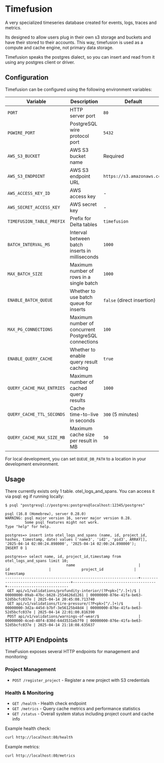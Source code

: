 # Timefusion

A very specialized timeseries database created for events, logs, traces and metrics.

Its designed to allow users plug in their own s3 storage and buckets and have their stored to their accounts.
This way, timefusion is used as a compute and cache engine, not primary data storage.

Timefusion speaks the postgres dialect, so you can insert and read from it using any postgres client or driver.

## Configuration

Timefusion can be configured using the following environment variables:

| Variable               | Description                                      | Default                     |
| ---------------------- | ------------------------------------------------ | --------------------------- |
| `PORT`                 | HTTP server port                                 | `80`                        |
| `PGWIRE_PORT`          | PostgreSQL wire protocol port                    | `5432`                      |
| `AWS_S3_BUCKET`        | AWS S3 bucket name                               | Required                    |
| `AWS_S3_ENDPOINT`      | AWS S3 endpoint URL                              | `https://s3.amazonaws.com`  |
| `AWS_ACCESS_KEY_ID`    | AWS access key                                   | -                           |
| `AWS_SECRET_ACCESS_KEY`| AWS secret key                                   | -                           |
| `TIMEFUSION_TABLE_PREFIX` | Prefix for Delta tables                       | `timefusion`                |
| `BATCH_INTERVAL_MS`    | Interval between batch inserts in milliseconds   | `1000`                      |
| `MAX_BATCH_SIZE`       | Maximum number of rows in a single batch         | `1000`                      |
| `ENABLE_BATCH_QUEUE`   | Whether to use batch queue for inserts           | `false` (direct insertion)  |
| `MAX_PG_CONNECTIONS`   | Maximum number of concurrent PostgreSQL connections | `100`                     |
| `ENABLE_QUERY_CACHE`   | Whether to enable query result caching           | `true`                      |
| `QUERY_CACHE_MAX_ENTRIES` | Maximum number of cached query results        | `1000`                      |
| `QUERY_CACHE_TTL_SECONDS` | Cache time-to-live in seconds                 | `300` (5 minutes)          |
| `QUERY_CACHE_MAX_SIZE_MB` | Maximum cache size per result in MB            | `50`                        |

For local development, you can set `QUEUE_DB_PATH` to a location in your development environment.

## Usage

There currently exists only 1 table. otel_logs_and_spans.
You can access it via psql: eg if running locally:

```
$ psql "postgresql://postgres:postgres@localhost:12345/postgres"

psql (16.8 (Homebrew), server 0.28.0)
WARNING: psql major version 16, server major version 0.28.
         Some psql features might not work.
Type "help" for help.

postgres=> insert into otel_logs_and_spans (name, id, project_id, hashes, timestamp, date) values ('name3', 'id2', 'pid3', ARRAY[], '2025-04-14 02:00:24.898000', '2025-04-14 02:00:24.898000');
INSERT 0 1

postgres=> select name, id, project_id,timestamp from otel_logs_and_spans limit 10;
                            name                             |                  id                  |              project_id              |         timestamp
-------------------------------------------------------------+--------------------------------------+--------------------------------------+----------------------------
 GET api/v1/validations/profundity-interior/(?P<pk>[^/.]+)/$ | 00000000-09ab-47bc-b628-2554626d1261 | 00000000-876e-41fa-be63-52d5bcfc037e | 2025-04-14 20:45:08.713740
 GET api/v1/validations/tire-pressure/(?P<pk>[^/.]+)/$       | 00000000-3d2a-445d-b7bf-3e56125b48d4 | 00000000-876e-41fa-be63-52d5bcfc037e | 2025-04-14 22:01:00.816390
 POST api/v1/validations/warnings-of-wear/$                  | 00000000-4ced-48f4-830d-64d3531eb7f0 | 00000000-876e-41fa-be63-52d5bcfc037e | 2025-04-14 21:18:08.635637

```

## HTTP API Endpoints

TimeFusion exposes several HTTP endpoints for management and monitoring:

### Project Management
- `POST /register_project` - Register a new project with S3 credentials

### Health & Monitoring
- `GET /health` - Health check endpoint
- `GET /metrics` - Query cache metrics and performance statistics
- `GET /status` - Overall system status including project count and cache info

Example health check:
```bash
curl http://localhost:80/health
```

Example metrics:
```bash
curl http://localhost:80/metrics
```

```
